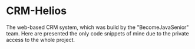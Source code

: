 # CRM-Helios
The web-based CRM system, which was build by the "BecomeJavaSenior" team. 
Here are presented the only code snippets of mine due to the private access to the whole project.
